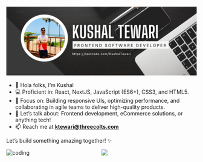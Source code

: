 ![logo](https://github.com/KushalTewari/KushalTewari/blob/main/2.png)
- 👋 Hola folks, I’m Kushal
- 💻 Proficient in: React, NextJS, JavaScript (ES6+), CSS3, and HTML5.
- 🚀 Focus on: Building responsive UIs, optimizing performance, and collaborating in agile teams to deliver high-quality products.
- 💬 Let’s talk about: Frontend development, eCommerce solutions, or anything tech!
- 📫 Reach me at **ktewari@threecolts.com**

Let’s build something amazing together! ✨

<img align="left" width="50%" src="https://cdn.dribbble.com/users/730703/screenshots/6581243/avento.gif" alt="coding"/>
<img align="right" width="50%" src="https://cdn.dribbble.com/users/1187836/screenshots/6539429/programer.gif" />


